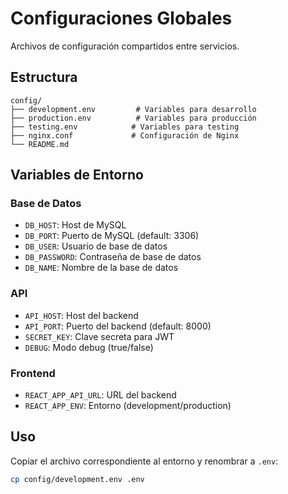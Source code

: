 # Configuraciones Globales

Archivos de configuración compartidos entre servicios.

## Estructura

```
config/
├── development.env         # Variables para desarrollo
├── production.env          # Variables para producción
├── testing.env            # Variables para testing
├── nginx.conf             # Configuración de Nginx
└── README.md
```

## Variables de Entorno

### Base de Datos
- `DB_HOST`: Host de MySQL
- `DB_PORT`: Puerto de MySQL (default: 3306)
- `DB_USER`: Usuario de base de datos
- `DB_PASSWORD`: Contraseña de base de datos
- `DB_NAME`: Nombre de la base de datos

### API
- `API_HOST`: Host del backend
- `API_PORT`: Puerto del backend (default: 8000)
- `SECRET_KEY`: Clave secreta para JWT
- `DEBUG`: Modo debug (true/false)

### Frontend
- `REACT_APP_API_URL`: URL del backend
- `REACT_APP_ENV`: Entorno (development/production)

## Uso

Copiar el archivo correspondiente al entorno y renombrar a `.env`:

```bash
cp config/development.env .env
```
